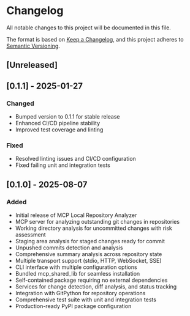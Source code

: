 # Changelog

All notable changes to this project will be documented in this file.

The format is based on [Keep a Changelog](https://keepachangelog.com/en/1.0.0/),
and this project adheres to [Semantic Versioning](https://semver.org/spec/v2.0.0.html).

## [Unreleased]

## [0.1.1] - 2025-01-27

### Changed
- Bumped version to 0.1.1 for stable release
- Enhanced CI/CD pipeline stability
- Improved test coverage and linting

### Fixed
- Resolved linting issues and CI/CD configuration
- Fixed failing unit and integration tests

## [0.1.0] - 2025-08-07

### Added
- Initial release of MCP Local Repository Analyzer
- MCP server for analyzing outstanding git changes in repositories
- Working directory analysis for uncommitted changes with risk assessment
- Staging area analysis for staged changes ready for commit
- Unpushed commits detection and analysis
- Comprehensive summary analysis across repository state
- Multiple transport support (stdio, HTTP, WebSocket, SSE)
- CLI interface with multiple configuration options
- Bundled mcp_shared_lib for seamless installation
- Self-contained package requiring no external dependencies
- Services for change detection, diff analysis, and status tracking
- Integration with GitPython for repository operations
- Comprehensive test suite with unit and integration tests
- Production-ready PyPI package configuration
